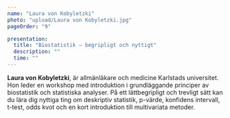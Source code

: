 ```yaml
---
name: "Laura von Kobyletzki"
photo: "upload/Laura von Kobyletzki.jpg"
pageOrder: "9"

presentation:
  title: "Biostatistik – begripligt och nyttigt"
  description: ""
  time: ""
---
```

**Laura von Kobyletzki**, är allmänläkare och medicine Karlstads universitet.
Hon leder en workshop med introduktion i grundläggande principer av biostatistik och statistiska analyser. På ett lättbegripligt och trevligt sätt kan du lära dig nyttiga ting om deskriptiv statistik, p-värde, konfidens intervall, t-test, odds kvot och en kort introduktion till multivariata metoder.
